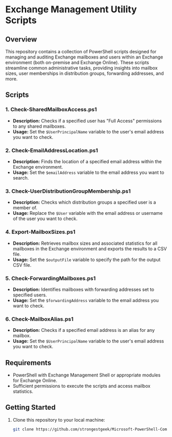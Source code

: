 # Exchange Management Utility Scripts

## Overview

This repository contains a collection of PowerShell scripts designed for managing and auditing Exchange mailboxes and users within an Exchange environment (both on-premise and Exchange Online). These scripts streamline common administrative tasks, providing insights into mailbox sizes, user memberships in distribution groups, forwarding addresses, and more.

## Scripts

### 1. **Check-SharedMailboxAccess.ps1**
- **Description:** Checks if a specified user has "Full Access" permissions to any shared mailboxes.
- **Usage:** Set the `$UserPrincipalName` variable to the user's email address you want to check.

### 2. **Check-EmailAddressLocation.ps1**
- **Description:** Finds the location of a specified email address within the Exchange environment.
- **Usage:** Set the `$emailAddress` variable to the email address you want to search.

### 3. **Check-UserDistributionGroupMembership.ps1**
- **Description:** Checks which distribution groups a specified user is a member of.
- **Usage:** Replace the `$User` variable with the email address or username of the user you want to check.

### 4. **Export-MailboxSizes.ps1**
- **Description:** Retrieves mailbox sizes and associated statistics for all mailboxes in the Exchange environment and exports the results to a CSV file.
- **Usage:** Set the `$outputFile` variable to specify the path for the output CSV file.

### 5. **Check-ForwardingMailboxes.ps1**
- **Description:** Identifies mailboxes with forwarding addresses set to specified users.
- **Usage:** Set the `$forwardingAddress` variable to the email address you want to check.

### 6. **Check-MailboxAlias.ps1**
- **Description:** Checks if a specified email address is an alias for any mailbox.
- **Usage:** Set the `$UserPrincipalName` variable to the user's email address you want to check.

## Requirements

- PowerShell with Exchange Management Shell or appropriate modules for Exchange Online.
- Sufficient permissions to execute the scripts and access mailbox statistics.

## Getting Started

1. Clone this repository to your local machine:
   ```bash
   git clone https://github.com/strongestgeek/Microsoft-PowerShell-Commands.git
